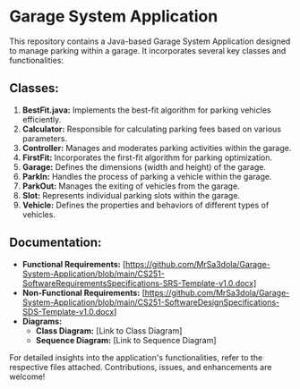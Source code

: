 # Garage System Application

This repository contains a Java-based Garage System Application designed to manage parking within a garage. It incorporates several key classes and functionalities:

## Classes:

1. **BestFit.java:** Implements the best-fit algorithm for parking vehicles efficiently.
2. **Calculator:** Responsible for calculating parking fees based on various parameters.
3. **Controller:** Manages and moderates parking activities within the garage.
4. **FirstFit:** Incorporates the first-fit algorithm for parking optimization.
5. **Garage:** Defines the dimensions (width and height) of the garage.
6. **ParkIn:** Handles the process of parking a vehicle within the garage.
7. **ParkOut:** Manages the exiting of vehicles from the garage.
8. **Slot:** Represents individual parking slots within the garage.
9. **Vehicle:** Defines the properties and behaviors of different types of vehicles.

## Documentation:

- **Functional Requirements:** [https://github.com/MrSa3dola/Garage-System-Application/blob/main/CS251-SoftwareRequirementsSpecifications-SRS-Template-v1.0.docx]
- **Non-Functional Requirements:** [https://github.com/MrSa3dola/Garage-System-Application/blob/main/CS251-SoftwareDesignSpecifications-SDS-Template-v1.0.docx]
- **Diagrams:**
  - **Class Diagram:** [Link to Class Diagram]
  - **Sequence Diagram:** [Link to Sequence Diagram]

For detailed insights into the application's functionalities, refer to the respective files attached. Contributions, issues, and enhancements are welcome!
